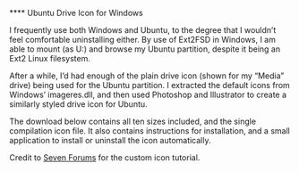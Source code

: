 **** Ubuntu Drive Icon for Windows

I frequently use both Windows and Ubuntu, to the degree that I wouldn’t feel comfortable uninstalling either. By use of Ext2FSD in Windows, I am able to mount (as U:\) and browse my Ubuntu partition, despite it being an Ext2 Linux filesystem.

After a while, I’d had enough of the plain drive icon (shown for my “Media” drive) being used for the Ubuntu partition. I extracted the default icons from Windows’ imageres.dll, and then used Photoshop and Illustrator to create a similarly styled drive icon for Ubuntu.

The download below contains all ten sizes included, and the single compilation icon file. It also contains instructions for installation, and a small application to install or uninstall the icon automatically.

Credit to [Seven Forums](http://www.sevenforums.com/tutorials/65828-drive-icon-change.html) for the custom icon tutorial.